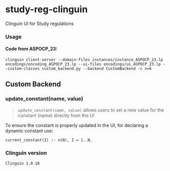 # study-reg-clinguin
Clinguin UI for Study regulations

### Usage

#### Code from ASPOCP_23:
```
clinguin client-server --domain-files instances/instance_ASPOCP_23.lp encodings/encoding_ASPOCP_23.lp --ui-files encodings/ui_ASPOCP_23.lp --custom-classes custom_backend.py --backend CustomBackend -c n=6
```


## Custom Backend
### update_constant(name, value)

> `update_constant(name, value)` allows users 
to set a new value for the constant (name) directly from the UI

To ensure the constant is properly updated in the UI, for declaring a dynamic constant use:
```
current_constant(I) :- n(N), I = 1..N.
```

### Clinguin version
`Clinguin 1.0.16`